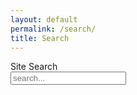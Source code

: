 ```yaml
---
layout: default
permalink: /search/
title: Search
---
```

<div class="introheader">
Site Search
</div>



<!-- Html Elements for Search -->
<div id="search-container" class="searchbar">
<input type="text" id="search-input" placeholder="search...">
<ul id="results-container" class="searchbar"></ul>
</div>

<!-- Script pointing to search-script.js -->
<script src="/js/script.js" type="text/javascript"></script>

<!-- Configuration -->
<script>
SimpleJekyllSearch({
  searchInput: document.getElementById('search-input'),
  resultsContainer: document.getElementById('results-container'),
  json: '/search.json'
})
</script>
